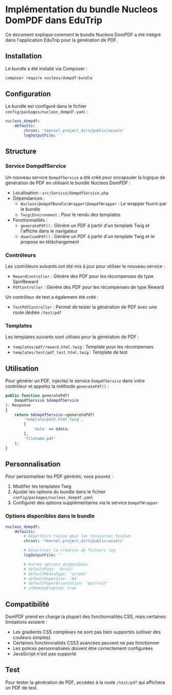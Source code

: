 # Implémentation du bundle Nucleos DomPDF dans EduTrip

Ce document explique comment le bundle Nucleos DomPDF a été intégré dans l'application EduTrip pour la génération de PDF.

## Installation

Le bundle a été installé via Composer :

```bash
composer require nucleos/dompdf-bundle
```

## Configuration

Le bundle est configuré dans le fichier `config/packages/nucleos_dompdf.yaml` :

```yaml
nucleos_dompdf:
    defaults:
        chroot: '%kernel.project_dir%/public/assets'
        logOutputFile: ''
```

## Structure

### Service DompdfService

Un nouveau service `DompdfService` a été créé pour encapsuler la logique de génération de PDF en utilisant le bundle Nucleos DomPDF :

- Localisation : `src/Service/DompdfService.php`
- Dépendances :
  - `Nucleos\DompdfBundle\Wrapper\DompdfWrapper` : Le wrapper fourni par le bundle
  - `Twig\Environment` : Pour le rendu des templates
- Fonctionnalités :
  - `generatePdf()` : Génère un PDF à partir d'un template Twig et l'affiche dans le navigateur
  - `downloadPdf()` : Génère un PDF à partir d'un template Twig et le propose en téléchargement

### Contrôleurs

Les contrôleurs suivants ont été mis à jour pour utiliser le nouveau service :

- `RewardController` : Génère des PDF pour les récompenses de type SpinReward
- `PdfController` : Génère des PDF pour les récompenses de type Reward

Un contrôleur de test a également été créé :

- `TestPdfController` : Permet de tester la génération de PDF avec une route dédiée `/test/pdf`

### Templates

Les templates suivants sont utilisés pour la génération de PDF :

- `templates/pdf/reward.html.twig` : Template pour les récompenses
- `templates/test/pdf_test.html.twig` : Template de test

## Utilisation

Pour générer un PDF, injectez le service `DompdfService` dans votre contrôleur et appelez la méthode `generatePdf()` :

```php
public function generatePdf(
    DompdfService $dompdfService
): Response
{
    return $dompdfService->generatePdf(
        'template/path.html.twig',
        [
            'data' => $data,
        ],
        'filename.pdf'
    );
}
```

## Personnalisation

Pour personnaliser les PDF générés, vous pouvez :

1. Modifier les templates Twig
2. Ajuster les options du bundle dans le fichier `config/packages/nucleos_dompdf.yaml`
3. Configurer des options supplémentaires via le service `DompdfWrapper`

### Options disponibles dans le bundle

```yaml
nucleos_dompdf:
    defaults:
        # Répertoire racine pour les ressources locales
        chroot: '%kernel.project_dir%/public/assets'

        # Désactiver la création de fichiers log
        logOutputFile: ''

        # Autres options disponibles
        # defaultFont: 'Arial'
        # defaultMediaType: 'screen'
        # defaultPaperSize: 'A4'
        # defaultPaperOrientation: 'portrait'
        # isRemoteEnabled: true
```

## Compatibilité

DomPDF prend en charge la plupart des fonctionnalités CSS, mais certaines limitations existent :

- Les gradients CSS complexes ne sont pas bien supportés (utiliser des couleurs simples)
- Certaines fonctionnalités CSS3 avancées peuvent ne pas fonctionner
- Les polices personnalisées doivent être correctement configurées
- JavaScript n'est pas supporté

## Test

Pour tester la génération de PDF, accédez à la route `/test/pdf` qui affichera un PDF de test.
